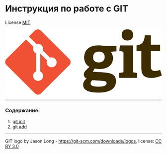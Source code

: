 # Инструкция по работе с GIT

License [MIT](./license.md)

![git-logo](./assets/Git-Logo-2Color.png)

---

### Содержание:
1. [git init]()
2. [git add](./add.md)

---

GIT logo by Jason Long - https://git-scm.com/downloads/logos, license: [CC BY 3.0](https://creativecommons.org/licenses/by/3.0/)
